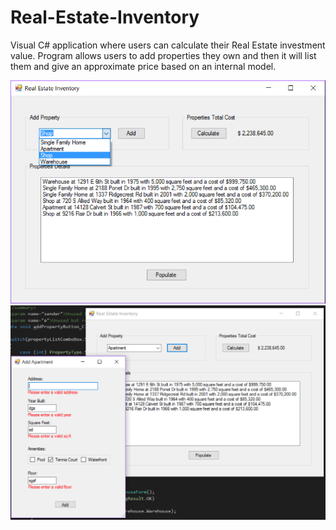 # Real-Estate-Inventory

Visual C# application where users can calculate their Real Estate investment value. Program allows users to add properties they own and then it will list them and give an approximate price based on an internal model.

![](screenshots/screenshot1.png "Main form")
![](screenshots/screenshot2.png "Add a property")
